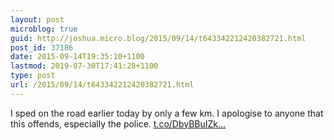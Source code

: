 ```yaml
---
layout: post
microblog: true
guid: http://joshua.micro.blog/2015/09/14/t643342212420382721.html
post_id: 37186
date: 2015-09-14T19:35:10+1100
lastmod: 2019-07-30T17:41:28+1100
type: post
url: /2015/09/14/t643342212420382721.html
---
```

I sped on the road earlier today by only a few km. I apologise to anyone that this offends, especially the police. [t.co/DbyBBuIZk...](https://t.co/DbyBBuIZkP)
